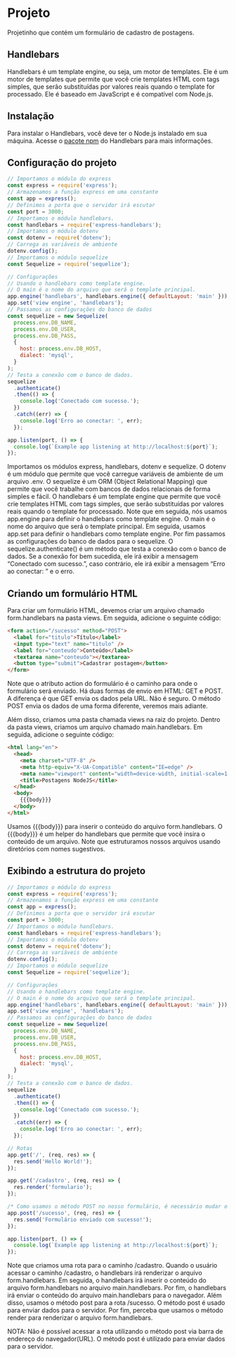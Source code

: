 # Projeto

Projetinho que contém um formulário de cadastro de postagens.

## Handlebars

Handlebars é um template engine, ou seja, um motor de templates. Ele é um motor de templates que permite que você crie templates HTML com tags simples, que serão substituídas por valores reais quando o template for processado. Ele é baseado em JavaScript e é compatível com Node.js.

## Instalação

Para instalar o Handlebars, você deve ter o Node.js instalado em sua máquina. Acesse o [pacote npm](https://www.npmjs.com/package/express-handlebars) do Handlebars para mais informações.

## Configuração do projeto

```js
// Importamos o módulo do express
const express = require('express');
// Armazenamos a função express em uma constante
const app = express();
// Definimos a porta que o servidor irá escutar
const port = 3000;
// Importamos o módulo handlebars.
const handlebars = require('express-handlebars');
// Importamos o módulo dotenv
const dotenv = require('dotenv');
// Carrega as variáveis de ambiente
dotenv.config();
// Importamos o módulo sequelize
const Sequelize = require('sequelize');

// Configurações
// Usando o handlebars como template engine.
// O main é o nome do arquivo que será o template principal.
app.engine('handlebars', handlebars.engine({ defaultLayout: 'main' }));
app.set('view engine', 'handlebars');
// Passamos as configurações do banco de dados
const sequelize = new Sequelize(
  process.env.DB_NAME,
  process.env.DB_USER,
  process.env.DB_PASS,
  {
    host: process.env.DB_HOST,
    dialect: 'mysql',
  }
);
// Testa a conexão com o banco de dados.
sequelize
  .authenticate()
  .then(() => {
    console.log('Conectado com sucesso.');
  })
  .catch((err) => {
    console.log('Erro ao conectar: ', err);
  });

app.listen(port, () => {
  console.log(`Example app listening at http://localhost:${port}`);
});
```

Importamos os módulos express, handlebars, dotenv e sequelize. O dotenv é um módulo que permite que você carregue variáveis de ambiente de um arquivo .env. O sequelize é um ORM (Object Relational Mapping) que permite que você trabalhe com bancos de dados relacionais de forma simples e fácil. O handlebars é um template engine que permite que você crie templates HTML com tags simples, que serão substituídas por valores reais quando o template for processado. Note que em seguida, nós usamos app.engine para definir o handlebars como template engine. O main é o nome do arquivo que será o template principal. Em seguida, usamos app.set para definir o handlebars como template engine. Por fim passamos as configurações do banco de dados para o sequelize. O sequelize.authenticate() é um método que testa a conexão com o banco de dados. Se a conexão for bem sucedida, ele irá exibir a mensagem “Conectado com sucesso.”, caso contrário, ele irá exibir a mensagem “Erro ao conectar: ” e o erro.

## Criando um formulário HTML

Para criar um formulário HTML, devemos criar um arquivo chamado form.handlebars na pasta views. Em seguida, adicione o seguinte código:

```html
<form action="/sucesso" method="POST">
  <label for="titulo">Título</label>
  <input type="text" name="titulo" />
  <label for="conteudo">Conteúdo</label>
  <textarea name="conteudo"></textarea>
  <button type="submit">Cadastrar postagem</button>
</form>
```

Note que o atributo action do formulário é o caminho para onde o formulário será enviado. Há duas formas de envio em HTML: GET e POST. A diferença é que GET envia os dados pela URL. Não é seguro. O método POST envia os dados de uma forma diferente, veremos mais adiante.

Além disso, criamos uma pasta chamada views na raiz do projeto. Dentro da pasta views, criamos um arquivo chamado main.handlebars. Em seguida, adicione o seguinte código:

```html
<html lang="en">
  <head>
    <meta charset="UTF-8" />
    <meta http-equiv="X-UA-Compatible" content="IE=edge" />
    <meta name="viewport" content="width=device-width, initial-scale=1.0" />
    <title>Postagens NodeJS</title>
  </head>
  <body>
    {{{body}}}
  </body>
</html>
```

Usamos {{{body}}} para inserir o conteúdo do arquivo form.handlebars. O {{{body}}} é um helper do handlebars que permite que você insira o conteúdo de um arquivo. Note que estruturamos nossos arquivos usando diretórios com nomes sugestivos.

## Exibindo a estrutura do projeto

```js
// Importamos o módulo do express
const express = require('express');
// Armazenamos a função express em uma constante
const app = express();
// Definimos a porta que o servidor irá escutar
const port = 3000;
// Importamos o módulo handlebars.
const handlebars = require('express-handlebars');
// Importamos o módulo dotenv
const dotenv = require('dotenv');
// Carrega as variáveis de ambiente
dotenv.config();
// Importamos o módulo sequelize
const Sequelize = require('sequelize');

// Configurações
// Usando o handlebars como template engine.
// O main é o nome do arquivo que será o template principal.
app.engine('handlebars', handlebars.engine({ defaultLayout: 'main' }));
app.set('view engine', 'handlebars');
// Passamos as configurações do banco de dados
const sequelize = new Sequelize(
  process.env.DB_NAME,
  process.env.DB_USER,
  process.env.DB_PASS,
  {
    host: process.env.DB_HOST,
    dialect: 'mysql',
  }
);
// Testa a conexão com o banco de dados.
sequelize
  .authenticate()
  .then(() => {
    console.log('Conectado com sucesso.');
  })
  .catch((err) => {
    console.log('Erro ao conectar: ', err);
  });

// Rotas
app.get('/', (req, res) => {
  res.send('Hello World!');
});

app.get('/cadastro', (req, res) => {
  res.render('formulario');
});

/* Como usamos o método POST no nosso formulário, é necessário mudar o método na rota. */
app.post('/sucesso', (req, res) => {
  res.send('Formulário enviado com sucesso!');
});

app.listen(port, () => {
  console.log(`Example app listening at http://localhost:${port}`);
});
```

Note que criamos uma rota para o caminho /cadastro. Quando o usuário acessar o caminho /cadastro, o handlebars irá renderizar o arquivo form.handlebars. Em seguida, o handlebars irá inserir o conteúdo do arquivo form.handlebars no arquivo main.handlebars. Por fim, o handlebars irá enviar o conteúdo do arquivo main.handlebars para o navegador. Além disso, usamos o método post para a rota /sucesso. O método post é usado para enviar dados para o servidor. Por fim, perceba que usamos o método render para renderizar o arquivo form.handlebars.

NOTA: Não é possível acessar a rota utilizando o método post via barra de endereço do navegador(URL). O método post é utilizado para enviar dados para o servidor.

